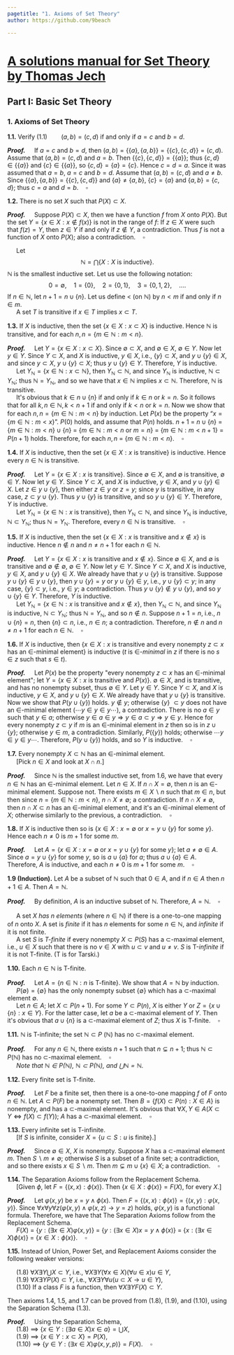 ```yaml
---
pagetitle: "1. Axioms of Set Theory"
author: https://github.com/9beach

---
```

# [A solutions manual for Set Theory by Thomas Jech](README.md)
## Part I: Basic Set Theory
### 1. Axioms of Set Theory

**1.1.** Verify (1.1)$\qquad(a, b) = (c, d)$ if and only if $a = c$ and
$b = d$.

**_Proof._**&nbsp;$\quad$If $a=c$ and $b=d$, then $(a,b)=\{\{a\},\{a,b\}
\}=\{\{c\},\{c,d\}\}=(c,d)$. Assume that $(a,b)=(c,d)$ and $a=b$. Then
$\{\{c\},\{c,d\}\}=\{\{a\}\}$; thus $\{c,d\}\in\{\{a\}\}$ and
$\{c\}\in\{\{a\}\}$, so $\{c,d\}=\{a\}=\{c\}$. Hence $c=d=a$. Since it was
assumed that $a=b$, $a=c$ and $b=d$. Assume that $(a,b)=(c,d)$ and $a \neq b$.
Since $\{\{a\},\{a,b\}\}=\{\{c\},\{c,d\}\}$ and $\{a\} \neq \{a,b\}$,
$\{c\} = \{a\}$ and $\{a,b\} = \{c,d\}$; thus $c=a$ and $d=b$.$\quad\square$

**1.2.** There is no set $X$ such that $P(X) \subset X$.

**_Proof._**&nbsp;$\quad$Suppose $P(X) \subset X$, then we have a
function $f$ from $X$ onto $P(X)$. But the set $Y = \{x\in X : x\notin
f(x) \}$ is not in the range of $f$: If $z\in X$ were such
that $f(z)=Y$, then $z\in Y$ if and only if $z \notin Y$, a contradiction.
Thus $f$ is not a function of $X$ onto $P(X)$; also a contradiction.$\quad\square$

&nbsp;$\quad$Let
$$
\mathbb{N} = \bigcap\{X : X \text{ is inductive}\}.
$$
$\mathbb{N}$ is the smallest inductive set. Let us use the following notation:
$$
0 = \emptyset,\quad 1 = \{0\},\quad 2 = \{0, 1\},\quad 3 = \{0, 1, 2\},\quad
....
$$
If $n \in \mathbb{N}$, let $n + 1 = n \cup \{n\}$. Let us define $<$ (on
$\mathbb{N}$) by $n < m$ if and only if $n \in m$.\
&nbsp;$\quad$A set $T$ is transitive if $x\in T$ implies $x\subset T$.

**1.3.** If $X$ is inductive, then the set $\{x \in X : x \subset X\}$ is
inductive. Hence $\mathbb{N}$ is transitive, and for each $n, n=\{m\in
\mathbb{N} :m<n\}$.

**_Proof._**&nbsp;$\quad$Let $Y = \{x \in X : x \subset X\}$. Since
$\emptyset \subset X$, and $\emptyset \in X$, $\emptyset \in Y$. Now let
$y \in Y$. Since $Y \subset X$, and $X$ is inductive, $y \in X$, i.e.,
$\{y\} \subset X$, and $y \cup \{y\} \in X$, and since $y \subset X$, $y
\cup \{y\} \subset X$; thus $y \cup \{y\} \in Y$. Therefore, $Y$ is
inductive.\
&nbsp;$\quad$Let $Y_\mathbb{N} = \{x \in \mathbb{N} : x \subset
\mathbb{N}\}$, then $Y_\mathbb{N} \subset \mathbb{N}$, and since
$Y_\mathbb{N}$ is inductive, $\mathbb{N} \subset Y_\mathbb{N}$; thus
$\mathbb{N} = Y_\mathbb{N}$, and so we have that $x\in \mathbb{N}$ implies
$x\subset \mathbb{N}$. Therefore, $\mathbb{N}$ is transitive.\
&nbsp;$\quad$It's obvious that $k \in n \cup \{n\}$ if and only if $k
\in n$ or $k = n$. So it follows that for all $k, n \in \mathbb{N}, k< n + 1$
if and only if $k< n$ or $k = n$. Now we show that for each $n, n=\{m\in
\mathbb{N} :m<n\}$ by induction. Let $P(x)$ be the property “$x = \{m
\in \mathbb{N} : m < x\}$”. $P(0)$ holds, and assume that $P(n)$ holds.
$n + 1$ $=$ $n \cup \{n\}$ $=$ $\{m \in \mathbb{N} : m < n\} \cup \{n\}$ $=$
$\{m\in \mathbb{N} : m < n \text{ or } m = n\}$ $=$ $\{m \in \mathbb{N} :
m < n + 1\}$ $=$ $P(n+1)$ holds. Therefore, for each $n, n$ $=$
$\{m\in \mathbb{N} :m<n\}$.$\quad\square$

**1.4.** If $X$ is inductive, then the set $\{x \in X : x \text{ is
transitive}\}$ is inductive. Hence every $n \in \mathbb{N}$ is transitive.

**_Proof._**&nbsp;$\quad$Let $Y = \{x \in X : x \text{ is transitive}\}$.
Since $\emptyset \in X$, and $\emptyset$ is transitive, $\emptyset \in Y$.
Now let $y \in Y$. Since $Y \subset X$, and $X$ is inductive, $y \in X$,
and $y \cup \{y\} \in X$. Let $z \in y \cup \{y\}$, then either $z \in y$ or
$z = y$; since $y$ is transitive, in any case, $z \subset y \cup \{y\}$. Thus
$y \cup \{y\}$ is transitive, and so $y \cup \{y\} \in Y$. Therefore,
$Y$ is inductive.\
&nbsp;$\quad$Let $Y_\mathbb{N} = \{x \in \mathbb{N} : x \text{ is
transitive}\}$, then $Y_\mathbb{N} \subset \mathbb{N}$, and since
$Y_\mathbb{N}$ is inductive, $\mathbb{N} \subset Y_\mathbb{N}$; thus
$\mathbb{N} = Y_\mathbb{N}$. Therefore, every $n \in \mathbb{N}$ is
transitive.$\quad\square$

**1.5.** If $X$ is inductive, then the set $\{x \in X : x$ is transitive
and $x \notin x\}$ is inductive. Hence $n \notin n$ and $n \ne n + 1$ for
each $n \in \mathbb{N}$.

**_Proof._**&nbsp;$\quad$Let $Y = \{x \in X : x$ is transitive and $x
\notin x\}$. Since $\emptyset \in X$, and $\emptyset$ is transitive and
$\emptyset \notin \emptyset$, $\emptyset \in Y$. Now let $y \in Y$. Since
$Y \subset X$, and $X$ is inductive, $y \in X$, and $y \cup \{y\} \in X$. We
already have that $y \cup \{y\}$ is transitive. Suppose $y \cup \{y\} \in y
\cup \{y\}$, then $y \cup \{y\} = y$ or $y \cup \{y\} \in y$, i.e., $y \cup
\{y\} \subset y$; in any case, $\{y\} \subset y$, i.e., $y \in y$; a
contradiction. Thus $y \cup \{y\} \notin y \cup \{y\}$, and so $y \cup \{y\}
\in Y$. Therefore, $Y$ is inductive.\
&nbsp;$\quad$Let $Y_\mathbb{N} = \{x \in \mathbb{N} : x \text{ is
transitive and } x \notin x\}$, then $Y_\mathbb{N} \subset \mathbb{N}$, and
since $Y_\mathbb{N}$ is inductive, $\mathbb{N} \subset Y_\mathbb{N}$; thus
$\mathbb{N} = Y_\mathbb{N}$, and so $n \notin n$. Suppose $n+1=n$, i.e.,
$n\cup\{n\} = n$, then $\{n\}\subset n$, i.e., $n\in n$; a contradiction.
Therefore, $n \notin n$ and $n \ne n + 1$ for each $n \in \mathbb
{N}$.$\quad\square$

**1.6.** If $X$ is inductive, then $\{x \in X:x$ is transitive and every
nonempty $z \subset x$ has an $\in$-minimal $\text{element}\}$ is
inductive ($t$ is $\in$-_minimal_ in $z$ if there is no $s \in z$ such
that $s \in t$).

**_Proof._**&nbsp;$\quad$Let $P(x)$ be the property "every nonempty $z
\subset x$ has an $\in$-minimal element"; let $Y = \{x \in X : x$ is
transitive and $P(x)\}$. $\emptyset \in X$, and is
transitive, and has no nonempty subset, thus
$\emptyset \in Y$. Let $y \in Y$. Since $Y \subset X$, and $X$ is
inductive, $y \in X$, and $y \cup \{y\} \in X$. We already have that $y
\cup \{y\}$ is transitive. Now we show that
$P(y \cup \{y\})$ holds. $y \notin y$; otherwise
$\{y\}$ $\subset y$ does not have an $\in$-minimal element ($\cdots y \in y
\in y\cdots$), a contradiction. There is no $a \in y$ such that
$y \in a$; otherwise $y \in a \in y\Rightarrow y \in a \subset
y\Rightarrow y \in y$.
Hence for every nonempty $z \subset y$
if $m$ is an $\in$-minimal element
in $z$ then so is in $z\cup\{y\}$; otherwise $y\in m$, a contradiction.
Similarly, $P(\{y\})$ holds; otherwise $\cdots y \in y \in y\cdots$.
Therefore, $P(y\cup\{y\})$ holds, and so $Y$ is inductive.$\quad\square$

**1.7.** Every nonempty $X \subset \mathbb{N}$ has an $\in$-minimal
element.\
&nbsp;$\quad$[Pick $n \in X$ and look at $X \cap n$.]

**_Proof._**&nbsp;$\quad$Since $\mathbb{N}$ is the smallest inductive
set, from 1.6, we have that every $n \in \mathbb{N}$ has an
$\in$-minimal element. Let $n \in X$. If $n \cap X = \emptyset$, then
$n$ is an $\in$-minimal element. Suppose not. There exists $m \in X
\smallsetminus n$ such that $m \in n$, but then since $n=\{m\in \mathbb{N}:
m<n\}$, $n \cap X \neq \emptyset$; a contradiction. If $n \cap X \neq
\emptyset$, then $n \cap X \subset n$ has an $\in$-minimal element,
and it's an $\in$-minimal element of $X$; otherwise similarly to the
previous, a contradiction.$\quad\square$

**1.8.** If $X$ is inductive then so is $\{x\in X:x=\emptyset$ or $x=y\cup
\{y\}$ for some $y\}$. Hence each $n \ne 0$ is $m + 1$ for some $m$.

**_Proof._**&nbsp;$\quad$Let $A = \{x\in X:x=\emptyset \text{ or }x=
y\cup \{y\}$ for some $y \}$; let $a \neq \emptyset \in A$. Since $a = y\cup
\{y\}$ for some $y$, so is $a \cup \{a\}$ for $a$; thus
$a \cup \{a\} \in A$. Therefore, $A$ is inductive, and each $n \ne 0$ is
$m + 1$ for some $m$.$\quad\square$

**1.9 (Induction).** Let $A$ be a subset of $\mathbb{N}$ such that $0
\in A$, and if $n \in A$ then $n+1\in A$. Then $A=\mathbb{N}$.

**_Proof._**&nbsp;$\quad$By definition, $A$ is an inductive subset of
$\mathbb{N}$. Therefore, $A = \mathbb{N}$.$\quad\square$

&nbsp;$\quad$A set $X$ _has $n$ elements_ (where $n \in \mathbb{N}$) if there
is a one-to-one mapping of $n$ onto $X$. A set is _finite_ if it has $n$
elements for some $n \in \mathbb{N}$, and _infinite_ if it is not finite.\
&nbsp;$\quad$A set $S$ is _T-finite_ if every nonempty $X \subset P (S)$ has a
$\subset$-maximal element, i.e., $u \in X$ such that there is no $v \in X$
with $u \subset v$ and $u \ne v$. $S$ is T-_infinite_ if it is not T-finite.
(T is for Tarski.)

**1.10.** Each $n \in \mathbb{N}$ is T-finite.

**_Proof._**&nbsp;$\quad$Let $A = \{n \in \mathbb{N} : n \text{ is
T-finite}\}$. We show that $A = \mathbb{N}$ by induction.\
&nbsp;$\quad$$P(\emptyset) = \{\emptyset\}$ has the only nonempty
subset $\{\emptyset\}$ which has a $\subset$-maximal element $\emptyset$.\
&nbsp;$\quad$Let $n \in A$; let $X \subset P(n + 1)$. For some $Y \subset
P(n)$, $X$ is either $Y$ or $Z=\{x \cup \{n\} : x \in Y$\}. For the latter
case, let $a$ be a $\subset$-maximal element of $Y$. Then it's obvious that
$a \cup \{n\}$ is a $\subset$-maximal element of $Z$; thus $X$ is
T-finite.$\quad\square$

**1.11.** $\mathbb{N}$ is T-infinite; the set $\mathbb{N} \subset P$
($\mathbb{N}$) has no $\subset$-maximal element.

**_Proof._**&nbsp;$\quad$For any $n \in \mathbb{N}$, there exists $n + 1$
such that $n \subsetneq n + 1$; thus $\mathbb{N} \subset P(\mathbb{N})$ has
no $\subset$-maximal element.$\quad\square$\
&nbsp;$\quad$_Note that $\mathbb{N} \in P(\mathbb{N})$, $\mathbb{N}
\subset P(\mathbb{N})$, and $\bigcup\mathbb{N} = \mathbb{N}$._

**1.12.** Every finite set is T-finite.

**_Proof._**&nbsp;$\quad$Let $F$ be a finite set, then
there is a one-to-one mapping $f$ of $F$ onto $n \in \mathbb{N}$.
Let ${A} \subset P(F)$ be a nonempty set. Then ${B} =
\{ f(X) \subset P(n) : X \in {A} \}$ is nonempty, and has
a $\subset$-maximal element. It's obvious that $\forall X,Y \in
{A}(X \subset Y \iff f(X) \subset f(Y))$; ${A}$ has a $\subset$-maximal
element.$\quad\square$

**1.13.** Every infinite set is T-infinite.\
&nbsp;$\quad$[If $S$ is infinite, consider $X = \{u \subset S : u\text{
is finite}\}$.]

**_Proof._**&nbsp;$\quad$Since $\emptyset \in X$, $X$ is nonempty. Suppose
$X$ has a $\subset$-maximal element $m$. Then $S \smallsetminus m \neq
\emptyset$; otherwise $S$ is a subset of a finite set; a contradiction,
and so there exists $x \in S \smallsetminus m$. Then $m \subsetneq m \cup
\{x\} \in X$; a contradiction.$\quad\square$

**1.14.** The Separation Axioms follow from the Replacement Schema.\
&nbsp;$\quad$[Given $\phi$, let $F = \{(x,x) : \phi (x)\}$. Then $\{x
\in X : \phi (x)\} = F(X)$, for every $X$.]

**_Proof._**&nbsp;$\quad$Let $\varphi(x, y)$ be $x = y \wedge
\phi(x)$. Then $F = \{(x,x) : \phi(x)\} = \{(x,y) : \varphi(x,y)\}$.
Since $\forall x \forall y \forall z(\varphi(x,y)\wedge
\varphi(x,z)\to y = z)$ holds, $\varphi(x,y)$ is a functional
formula. Therefore, we have that The Separation Axioms follow from the
Replacement Schema.\
&nbsp;$\quad$$F(X)$ $=$ $\{y : (\exists x \in X)\varphi(x, y)\}$ $=$
$\{y:(\exists x \in X)x = y \wedge \phi(x)\}$ $=$
$\{x:(\exists x \in X)\phi(x)\}$ $=$
$\{x \in X : \phi (x)\}$.$\quad\square$

**1.15.** Instead of Union, Power Set, and Replacement Axioms consider the
following weaker versions:

&nbsp;$\quad$(1.8) $\forall X\exists Y\bigcup X \subset Y$, i.e.,
$\forall X\exists Y(\forall x\in X)(\forall u\in x)u\in Y$,\
&nbsp;$\quad$(1.9) $\forall X\exists Y P(X)\subset Y$, i.e.,
$\forall X\exists Y \forall u(u\subset X\to u\in Y)$,\
&nbsp;$\quad$(1.10) If a class $F$ is a function, then $\forall X\exists
Y F(X)\subset Y$.

Then axioms 1.4, 1.5, and 1.7 can be proved from (1.8), (1.9), and (1.10),
using the Separation Schema (1.3).

**_Proof._**&nbsp;$\quad$Using the Separation Schema,\
&nbsp;$\quad$(1.8) $\implies$ $\{ x \in Y : (\exists a \in X)x \in a\} =
\bigcup X$,\
&nbsp;$\quad$(1.9) $\implies$ $\{ x \in Y : x \subset X\} = P(X)$,\
&nbsp;$\quad$(1.10) $\implies$ $\{ y \in Y : (\exists x\in X)\varphi(x,y,p)
\} = F(X)$.$\quad\square$
